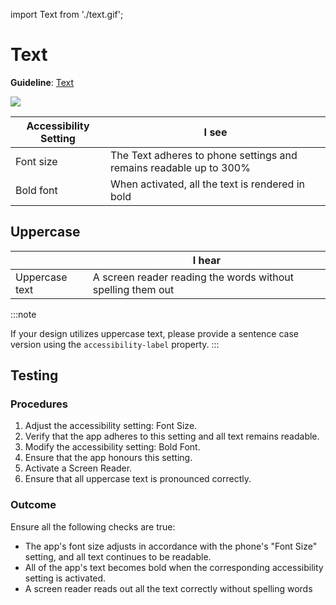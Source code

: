 import Text from './text.gif';

# Text

**Guideline**: [Text](/guidelines/text)

<img src={Text} className="zoom-me" />

| Accessibility Setting | I see                                                              |
| --------------------- | ------------------------------------------------------------------ |
| Font size             | The Text adheres to phone settings and remains readable up to 300% |
| Bold font             | When activated, all the text is rendered in bold                   |

## Uppercase

|                | I hear                                                      |
| -------------- | ----------------------------------------------------------- |
| Uppercase text | A screen reader reading the words without spelling them out |

:::note

If your design utilizes uppercase text, please provide a sentence case version using the `accessibility-label` property.
:::

## Testing

### Procedures

1. Adjust the accessibility setting: Font Size.
1. Verify that the app adheres to this setting and all text remains readable.
1. Modify the accessibility setting: Bold Font.
1. Ensure that the app honours this setting.
1. Activate a Screen Reader.
1. Ensure that all uppercase text is pronounced correctly.

### Outcome

Ensure all the following checks are true:

- The app's font size adjusts in accordance with the phone's "Font Size" setting, and all text continues to be readable.
- All of the app's text becomes bold when the corresponding accessibility setting is activated.
- A screen reader reads out all the text correctly without spelling words
